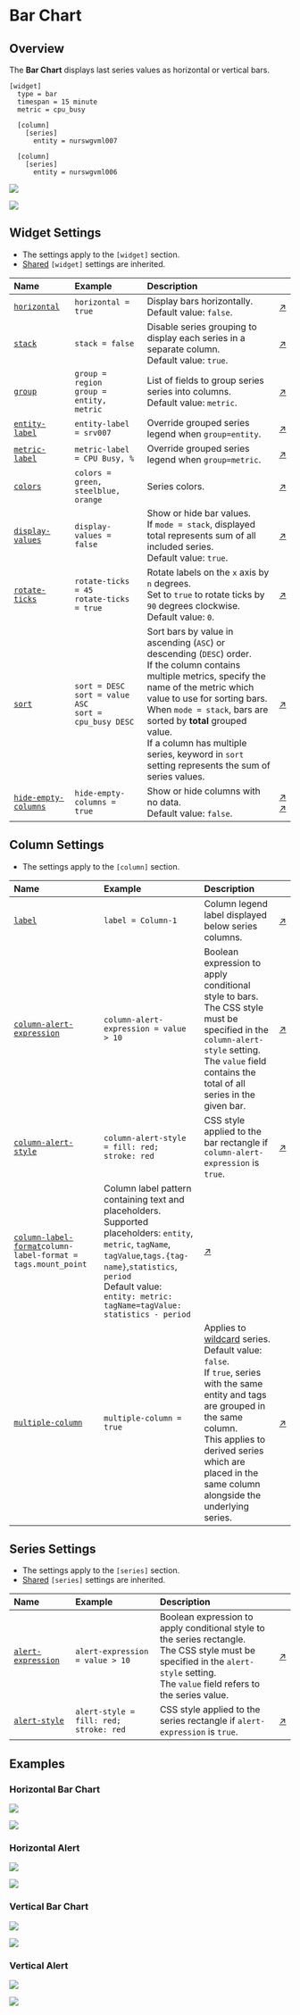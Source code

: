 # Bar Chart

## Overview

The **Bar Chart** displays last series values as horizontal or vertical bars.

```ls
[widget]
  type = bar
  timespan = 15 minute
  metric = cpu_busy

  [column]
    [series]
      entity = nurswgvml007

  [column]
    [series]
      entity = nurswgvml006
```

![](./images/bar-chart-title-1.png)

[![](../../images/button.png)](https://apps.axibase.com/chartlab/da38d063)

## Widget Settings

* The settings apply to the `[widget]` section.
* [Shared](../shared/README.md#widget-settings) `[widget]` settings are inherited.

Name | Example | Description | &nbsp;
:--|:--|:--|:--
<a name="horizontal"></a>[`horizontal`](#horizontal) | `horizontal = true` | Display bars horizontally.<br>Default value: `false`. | [↗](https://apps.axibase.com/chartlab/e0206a41)
<a name="stack"></a> [`stack`](#stack) | `stack = false` | Disable series grouping to display each series in a separate column.<br>Default value: `true`. | [↗](https://apps.axibase.com/chartlab/fe3b8818)
<a name="group"></a>[`group`](#group)|`group = region`<br>`group = entity, metric`|List of fields to group series series into columns.<br>Default value: `metric`.|[↗](https://apps.axibase.com/chartlab/f61bafc0)
<a name="entity-label"></a>[`entity-label`](#entity-label)|`entity-label = srv007`|Override grouped series legend when `group=entity`.|[↗](https://apps.axibase.com/chartlab/7bee2721)
<a name="metric-label"></a>[`metric-label`](#metric-label)|`metric-label = CPU Busy, %`|Override grouped series legend when `group=metric`.|[↗](https://apps.axibase.com/chartlab/7136a0aa)
<a name="colors"></a>[`colors`](#colors)|`colors = green, steelblue, orange`|Series colors.|[↗](https://apps.axibase.com/chartlab/163cd950)
<a name="display-values"></a>[`display-values`](#display-values)|`display-values = false`|Show or hide bar values.<br>If `mode = stack`, displayed total represents sum of all included series.<br>Default value: `true`.|[↗](https://apps.axibase.com/chartlab/29f11556)
<a name="rotate-ticks"></a>[`rotate-ticks`](#rotate-ticks)|`rotate-ticks = 45`<br>`rotate-ticks = true`| Rotate labels on the `x` axis by `n` degrees.<br>Set to `true` to rotate ticks by `90` degrees clockwise.<br>Default value: `0`.|[↗](https://apps.axibase.com/chartlab/68a42888)
<a name="sort"></a>[`sort`](#sort)|`sort = DESC`<br>`sort = value ASC`<br>`sort = cpu_busy DESC` | Sort bars by value in ascending (`ASC`) or descending (`DESC`) order.<br>If the column contains multiple metrics, specify the name of the metric which value to use for sorting bars.<br>When `mode = stack`, bars are sorted by **total** grouped value.<br>If a column has multiple series, keyword in `sort` setting represents the sum of series values.|[↗](https://apps.axibase.com/chartlab/ab989019)
<a name="hide-empty-columns"></a>[`hide-empty-columns`](#hide-empty-columns)|`hide-empty-columns = true`|Show or hide columns with no data.<br>Default value: `false`.|[↗](https://apps.axibase.com/chartlab/e4603a5f)<br>[↗](https://apps.axibase.com/chartlab/27050141)

## Column Settings

* The settings apply to the `[column]` section.

Name | Example | Description | &nbsp;
:--|:--|:--|:--
<a name="label"></a>[`label`](#label)|`label = Column-1`|Column legend label displayed below series columns.|[↗](https://apps.axibase.com/chartlab/4ceaa563)
<a name="column-alert-expression"></a>[`column-alert-expression`](#column-alert-expression)|`column-alert-expression = value > 10` | Boolean expression to apply  conditional style to bars.<br>The CSS style must be specified in the `column-alert-style` setting.<br> The `value` field contains the total of all series in the given bar.|[↗](https://apps.axibase.com/chartlab/c6b766ba)
<a name="column-alert-style"></a>[`column-alert-style`](#column-alert-style) | `column-alert-style = fill: red; stroke: red` | CSS style applied to the bar rectangle if `column-alert-expression` is `true`. | [↗](https://apps.axibase.com/chartlab/66a259c4)
<a name="column-label-format"></a>[`column-label-format`](#column-label-format)`column-label-format = tags.mount_point`|Column label pattern containing text and placeholders.<br>Supported placeholders: `entity`, `metric`, `tagName`, `tagValue`,`tags.{tag-name}`,`statistics`, `period`<br>Default value: `entity: metric: tagName=tagValue: statistics - period`|[↗](https://apps.axibase.com/chartlab/7afc353a)
<a name="multiple-column"></a>[`multiple-column`](#multiple-column)|`multiple-column = true`|Applies to [wildcard](../../syntax/wildcards.md) series.<br>Default value: `false`.<br>If `true`, series with the same entity and tags are grouped in the same column.<br>This applies to derived series which are placed in the same column alongside the underlying series.|[↗](https://apps.axibase.com/chartlab/b1609460)

## Series Settings

* The settings apply to  the `[series]` section.
* [Shared](../shared/README.md#series-settings) `[series]` settings are inherited.

Name | Example | Description | &nbsp;
:--|:--|:--|:--
<a name="alert-expression"></a>[`alert-expression`](#alert-expression)|`alert-expression = value > 10`|Boolean expression to apply  conditional style to the series rectangle.<br>The CSS style must be specified in the `alert-style` setting.<br> The `value` field refers to the series value.|[↗](https://apps.axibase.com/chartlab/da384229)
<a name="alert-style"></a>[`alert-style`](#alert-style) | `alert-style = fill: red; stroke: red` | CSS style applied to the series rectangle if `alert-expression` is `true`.| [↗](https://apps.axibase.com/chartlab/754d2f99)

## Examples

### Horizontal Bar Chart

![](./images/horizontal-1.png)

[![](../../images/button.png)](https://apps.axibase.com/chartlab/e1784607)

### Horizontal Alert

![](./images/horizontal-alert-1.png)

[![](../../images/button.png)](https://apps.axibase.com/chartlab/edb33933)

### Vertical Bar Chart

![](./images/vertical-bar-chart-1.png)

[![](../../images/button.png)](https://apps.axibase.com/chartlab/ee71211d)

### Vertical Alert

![](./images/vertical-alert-1.png)

[![](../../images/button.png)](https://apps.axibase.com/chartlab/0a9ad3ee)
